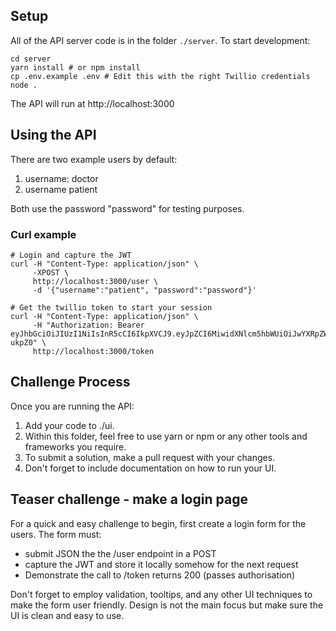 ## Setup

All of the API server code is in the folder `./server`. To start development:

```
cd server
yarn install # or npm install
cp .env.example .env # Edit this with the right Twillio credentials
node .
```

The API will run at http://localhost:3000 

## Using the API

There are two example users by default:

1. username: doctor
2. username patient

Both use the password "password" for testing purposes.

### Curl example
```
# Login and capture the JWT
curl -H "Content-Type: application/json" \
     -XPOST \
     http://localhost:3000/user \
     -d '{"username":"patient", "password":"password"}'

# Get the twillio token to start your session
curl -H "Content-Type: application/json" \
     -H "Authorization: Bearer eyJhbGciOiJIUzI1NiIsInR5cCI6IkpXVCJ9.eyJpZCI6MiwidXNlcm5hbWUiOiJwYXRpZW50IiwicGFzc3dvcmQiOiJwYXNzd29yZCIsImRpc3BsYXlOYW1lIjoiSG9tZXIgU2ltcHNvbiIsInJvbGUiOiJwYXRpZW50IiwiaWF0IjoxNTA4NzYxNDA0LCJleHAiOjE1MDg4NDc4MDR9.VDIbyyDpV8_g_KjWQw4H6UDPpvSuYjpjxM1hZ-ukpZ0" \
     http://localhost:3000/token
```

## Challenge Process

Once you are running the API: 
1. Add your code to ./ui. 
2. Within this folder, feel free to use yarn or npm or any other tools and frameworks you require. 
3. To submit a solution, make a pull request with your changes.
4. Don't forget to include documentation on how to run your UI.


## Teaser challenge - make a login page

For a quick and easy challenge to begin, first create a login form for the users. The form must:

- submit JSON the the /user endpoint in a POST
- capture the JWT and store it locally somehow for the next request
- Demonstrate the call to /token returns 200 (passes authorisation)

Don't forget to employ validation, tooltips, and any other UI techniques to make the form user friendly. Design is not the main focus but make sure the UI is clean and easy to use.